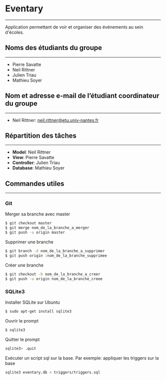 # Eventary
------------

Application permettant de voir et organiser des événements au sein d'écoles.

## Noms des étudiants du groupe
------------

* Pierre Savatte
* Neil Rittner
* Julien Triau
* Mathieu Soyer

## Nom et adresse e-mail de l’étudiant coordinateur du groupe
------------

* Neil Rittner: neil.rittner@etu.univ-nantes.fr

## Répartition des tâches
------------

* **Model**: Neil Rittner
* **View**: Pierre Savatte
* **Controller**: Julien Triau
* **Database**: Mathieu Soyer

## Commandes utiles
------------

### Git

Merger sa branche avec master

``` sh
$ git checkout master
$ git merge nom_de_la_branche_a_merger
$ git push -u origin master
```

Supprimer une branche

``` sh
$ git branch -d nom_de_la_branche_a_supprimer
$ git push origin :nom_de_la_branche_supprimee
```

Créer une branche

``` sh
$ git checkout -b nom_de_la_branche_a_creer
$ git push -u origin nom_de_la_branche_creee
```

### SQLite3

Installer SQLite sur Ubuntu

``` sh
$ sudo apt-get install sqlite3
```

Ouvrir le prompt

``` sh
$ sqlite3
```

Quitter le prompt

``` sh
sqlite3> .quit
```

Exécuter un script sql sur la base. Par exemple: appliquer les triggers sur la base

``` sh
sqlite3 eventary.db < triggers/triggers.sql
```
